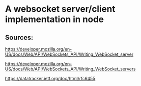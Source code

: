 # A websocket server/client implementation in node

## Sources:

https://developer.mozilla.org/en-US/docs/Web/API/WebSockets_API/Writing_WebSocket_server

https://developer.mozilla.org/en-US/docs/Web/API/WebSockets_API/Writing_WebSocket_servers

https://datatracker.ietf.org/doc/html/rfc6455

